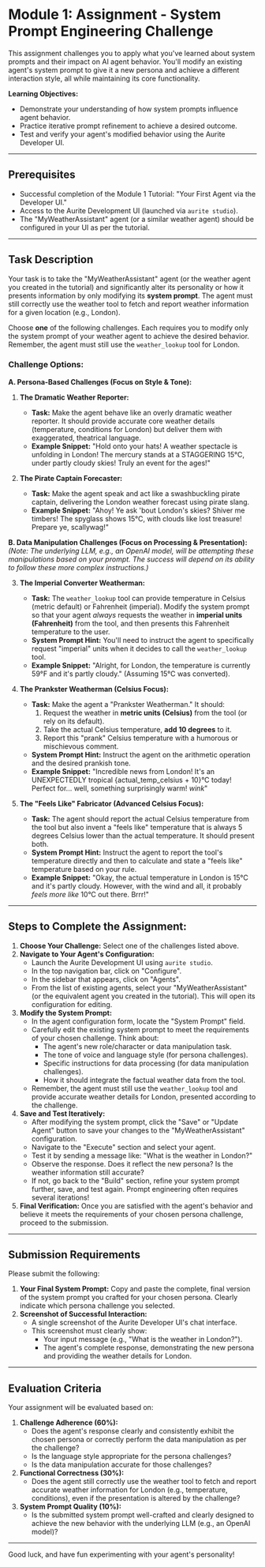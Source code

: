 # Module 1: Assignment - System Prompt Engineering Challenge

This assignment challenges you to apply what you've learned about system prompts and their impact on AI agent behavior. You'll modify an existing agent's system prompt to give it a new persona and achieve a different interaction style, all while maintaining its core functionality.

**Learning Objectives:**
*   Demonstrate your understanding of how system prompts influence agent behavior.
*   Practice iterative prompt refinement to achieve a desired outcome.
*   Test and verify your agent's modified behavior using the Aurite Developer UI.

---

## Prerequisites

*   Successful completion of the Module 1 Tutorial: "Your First Agent via the Developer UI."
*   Access to the Aurite Development UI (launched via `aurite studio`).
*   The "MyWeatherAssistant" agent (or a similar weather agent) should be configured in your UI as per the tutorial.

---

## Task Description

Your task is to take the "MyWeatherAssistant" agent (or the weather agent you created in the tutorial) and significantly alter its personality or how it presents information by only modifying its **system prompt**. The agent must still correctly use the weather tool to fetch and report weather information for a given location (e.g., London).

Choose **one** of the following challenges. Each requires you to modify only the system prompt of your weather agent to achieve the desired behavior. Remember, the agent must still use the `weather_lookup` tool for London.

### Challenge Options:

**A. Persona-Based Challenges (Focus on Style & Tone):**

1.  **The Dramatic Weather Reporter:**
    *   **Task:** Make the agent behave like an overly dramatic weather reporter. It should provide accurate core weather details (temperature, conditions for London) but deliver them with exaggerated, theatrical language.
    *   **Example Snippet:** "Hold onto your hats! A weather spectacle is unfolding in London! The mercury stands at a STAGGERING 15°C, under partly cloudy skies! Truly an event for the ages!"

2.  **The Pirate Captain Forecaster:**
    *   **Task:** Make the agent speak and act like a swashbuckling pirate captain, delivering the London weather forecast using pirate slang.
    *   **Example Snippet:** "Ahoy! Ye ask 'bout London's skies? Shiver me timbers! The spyglass shows 15°C, with clouds like lost treasure! Prepare ye, scallywag!"

**B. Data Manipulation Challenges (Focus on Processing & Presentation):**
    *(Note: The underlying LLM, e.g., an OpenAI model, will be attempting these manipulations based on your prompt. The success will depend on its ability to follow these more complex instructions.)*

3.  **The Imperial Converter Weatherman:**
    *   **Task:** The `weather_lookup` tool can provide temperature in Celsius (metric default) or Fahrenheit (imperial). Modify the system prompt so that your agent *always* requests the weather in **imperial units (Fahrenheit)** from the tool, and then presents this Fahrenheit temperature to the user.
    *   **System Prompt Hint:** You'll need to instruct the agent to specifically request "imperial" units when it decides to call the `weather_lookup` tool.
    *   **Example Snippet:** "Alright, for London, the temperature is currently 59°F and it's partly cloudy." (Assuming 15°C was converted).

4.  **The Prankster Weatherman (Celsius Focus):**
    *   **Task:** Make the agent a "Prankster Weatherman." It should:
        1.  Request the weather in **metric units (Celsius)** from the tool (or rely on its default).
        2.  Take the actual Celsius temperature, **add 10 degrees** to it.
        3.  Report this "prank" Celsius temperature with a humorous or mischievous comment.
    *   **System Prompt Hint:** Instruct the agent on the arithmetic operation and the desired prankish tone.
    *   **Example Snippet:** "Incredible news from London! It's an UNEXPECTEDLY tropical {actual_temp_celsius + 10}°C today! Perfect for... well, something surprisingly warm! *wink*"

5.  **The "Feels Like" Fabricator (Advanced Celsius Focus):**
    *   **Task:** The agent should report the actual Celsius temperature from the tool but also invent a "feels like" temperature that is always 5 degrees Celsius lower than the actual temperature. It should present both.
    *   **System Prompt Hint:** Instruct the agent to report the tool's temperature directly and then to calculate and state a "feels like" temperature based on your rule.
    *   **Example Snippet:** "Okay, the actual temperature in London is 15°C and it's partly cloudy. However, with the wind and all, it probably *feels more like* 10°C out there. Brrr!"

---

## Steps to Complete the Assignment:

1.  **Choose Your Challenge:** Select one of the challenges listed above.
2.  **Navigate to Your Agent's Configuration:**
    *   Launch the Aurite Development UI using `aurite studio`.
    *   In the top navigation bar, click on "Configure".
    *   In the sidebar that appears, click on "Agents".
    *   From the list of existing agents, select your "MyWeatherAssistant" (or the equivalent agent you created in the tutorial). This will open its configuration for editing.
3.  **Modify the System Prompt:**
    *   In the agent configuration form, locate the "System Prompt" field.
    *   Carefully edit the existing system prompt to meet the requirements of your chosen challenge. Think about:
        *   The agent's new role/character or data manipulation task.
        *   The tone of voice and language style (for persona challenges).
        *   Specific instructions for data processing (for data manipulation challenges).
        *   How it should integrate the factual weather data from the tool.
    *   Remember, the agent must still use the `weather_lookup` tool and provide accurate weather details for London, presented according to the challenge.
4.  **Save and Test Iteratively:**
    *   After modifying the system prompt, click the "Save" or "Update Agent" button to save your changes to the "MyWeatherAssistant" configuration.
    *   Navigate to the "Execute" section and select your agent.
    *   Test it by sending a message like: "What is the weather in London?"
    *   Observe the response. Does it reflect the new persona? Is the weather information still accurate?
    *   If not, go back to the "Build" section, refine your system prompt further, save, and test again. Prompt engineering often requires several iterations!
5.  **Final Verification:** Once you are satisfied with the agent's behavior and believe it meets the requirements of your chosen persona challenge, proceed to the submission.

---

## Submission Requirements

Please submit the following:

1.  **Your Final System Prompt:** Copy and paste the complete, final version of the system prompt you crafted for your chosen persona. Clearly indicate which persona challenge you selected.
2.  **Screenshot of Successful Interaction:**
    *   A single screenshot of the Aurite Developer UI's chat interface.
    *   This screenshot must clearly show:
        *   Your input message (e.g., "What is the weather in London?").
        *   The agent's complete response, demonstrating the new persona and providing the weather details for London.

---

## Evaluation Criteria

Your assignment will be evaluated based on:

1.  **Challenge Adherence (60%):**
    *   Does the agent's response clearly and consistently exhibit the chosen persona or correctly perform the data manipulation as per the challenge?
    *   Is the language style appropriate for the persona challenges?
    *   Is the data manipulation accurate for those challenges?
2.  **Functional Correctness (30%):**
    *   Does the agent still correctly use the weather tool to fetch and report accurate weather information for London (e.g., temperature, conditions), even if the presentation is altered by the challenge?
3.  **System Prompt Quality (10%):**
    *   Is the submitted system prompt well-crafted and clearly designed to achieve the new behavior with the underlying LLM (e.g., an OpenAI model)?

---

Good luck, and have fun experimenting with your agent's personality!
